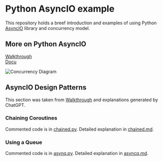 # Python AsyncIO example
This repository holds a breef introduction and examples of using Python [AsyncIO](https://docs.python.org/3/library/asyncio.html) library and concurrency model.

## More on Python AsyncIO
[Walkthrough](https://realpython.com/async-io-python/) <br>
[Docu](https://docs.python.org/3/library/asyncio.html)

![Concurrency Diagram](https://realpython.com/cdn-cgi/image/width=504,format=auto/https://files.realpython.com/media/Screen_Shot_2018-10-17_at_3.18.44_PM.c02792872031.jpg)

## AsyncIO Design Patterns
This section was taken from [Walkthrough](https://realpython.com/async-io-python/) and explanations generated by ChatGPT. 

### Chaining Coroutines
Commented code is in [chained.py](./src/chained.py). Detailed explanation in [chained.md](./src/chained.md).

### Using a Queue

Commented code is in [asynq.py](src/asyncq.py). Detailed explanation in [asyncq.md](./src/asyncq.md).


